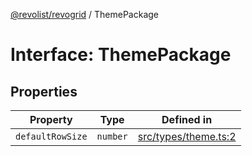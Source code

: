 [@revolist/revogrid](README.md) / ThemePackage

# Interface: ThemePackage

## Properties

| Property | Type | Defined in |
| ------ | ------ | ------ |
| `defaultRowSize` | `number` | [src/types/theme.ts:2](https://github.com/revolist/revogrid/blob/fc07fa1dfd1d2d56902bfb887503d551faf5878d/src/types/theme.ts#L2) |
